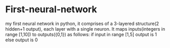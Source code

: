 # First-neural-network
my first neural network in python, it comprises of a 3-layered structure(2 hidden+1 output), each layer with a single neuron.
It maps inputs(integers in range [1,10]) to outputs({0,1}) as follows:
  if input in range [1,5] output is 1
  else output is 0
